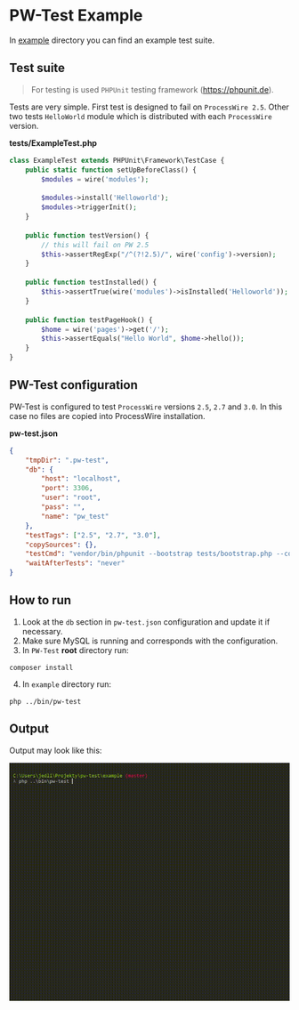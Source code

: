 # PW-Test Example

In [example](https://github.com/uiii/pw-test/tree/master/example) directory you can find an example test suite.

## Test suite

> For testing is used `PHPUnit` testing framework (https://phpunit.de).

Tests are very simple.
First test is designed to fail on `ProcessWire 2.5`.
Other two tests `HelloWorld` module which is distributed with each `ProcessWire` version.

**tests/ExampleTest.php**
```php
class ExampleTest extends PHPUnit\Framework\TestCase {
	public static function setUpBeforeClass() {
		$modules = wire('modules');

		$modules->install('Helloworld');
		$modules->triggerInit();
	}

	public function testVersion() {
		// this will fail on PW 2.5
		$this->assertRegExp("/^(?!2.5)/", wire('config')->version);
	}

	public function testInstalled() {
		$this->assertTrue(wire('modules')->isInstalled('Helloworld'));
	}

	public function testPageHook() {
		$home = wire('pages')->get('/');
		$this->assertEquals("Hello World", $home->hello());
	}
}
```

## PW-Test configuration

PW-Test is configured to test `ProcessWire` versions `2.5`, `2.7` and `3.0`. In this case no files are copied into ProcessWire installation.

**pw-test.json**
```json
{
	"tmpDir": ".pw-test",
	"db": {
		"host": "localhost",
		"port": 3306,
		"user": "root",
		"pass": "",
		"name": "pw_test"
	},
	"testTags": ["2.5", "2.7", "3.0"],
	"copySources": {},
	"testCmd": "vendor/bin/phpunit --bootstrap tests/bootstrap.php --colors tests/ExampleTest.php",
	"waitAfterTests": "never"
}
```

## How to run

1. Look at the `db` section in `pw-test.json` configuration and update it if necessary.
2. Make sure MySQL is running and corresponds with the configuration.
3. In `PW-Test` **root** directory run:
```
composer install
```
4. In `example` directory run:
```
php ../bin/pw-test
```

## Output

Output may look like this:

![output](video.gif)